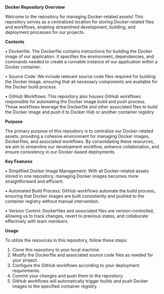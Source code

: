 **Docker Repository Overview**

Welcome to the repository for managing Docker-related assets! This repository serves as a centralized location for storing Docker-related files and workflows, enabling streamlined development, building, and deployment processes for our projects.

**Contents**

•	Dockerfile: The Dockerfile contains instructions for building the Docker image of our application. It specifies the environment, dependencies, and commands needed to create a runnable instance of our application within a Docker container.

•	Source Code: We include relevant source code files required for building the Docker image, ensuring that all necessary components are available for the Docker build process.

•	GitHub Workflows: This repository also houses GitHub workflows responsible for automating the Docker image build and push process. These workflows leverage the Dockerfile and other associated files to build the Docker image and push it to Docker Hub or another container registry.

**Purpose**

The primary purpose of this repository is to centralize our Docker-related assets, providing a cohesive environment for managing Docker images, Dockerfiles, and associated workflows. By consolidating these resources, we aim to streamline our development workflow, enhance collaboration, and ensure consistency in our Docker-based deployments.

**Key Features**

•	Simplified Docker Image Management: With all Docker-related assets stored in one repository, managing Docker images becomes more straightforward and efficient.

•	Automated Build Process: GitHub workflows automate the build process, ensuring that Docker images are built consistently and pushed to the container registry without manual intervention.

•	Version Control: Dockerfiles and associated files are version-controlled, allowing us to track changes, revert to previous states, and collaborate effectively with team members.

**Usage**

To utilize the resources in this repository, follow these steps:

1.	Clone this repository to your local machine.
2.	Modify the Dockerfile and associated source code files as needed for your project.
3.	Configure the GitHub workflows according to your deployment requirements.
4.	Commit your changes and push them to the repository.
5.	GitHub workflows will automatically trigger builds and push Docker images to the specified container registry.

